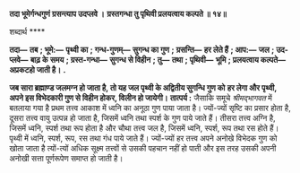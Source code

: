 **तदा भूमेर्गन्धगुणं ग्रसन्त्याप उदप्लवे ।** **ग्रस्तगन्धा तु पृथिवी प्रलयत्वाय कल्पते ॥ १४॥** 

शब्दार्थ **** 

**तदा—** **तब** **; भूमे:—** **पृथ्वी का** **; गन्ध-गुणम्—** **सुगन्ध का गुण** **; ग्रसन्ति—** **हर लेते हैं** **; आप:—** **जल** **; उद-प्लवे—** **बाढ़ के** **समय** **; ग्रस्त-गन्धा—** **सुगन्ध से विहीन** **; तु—** **तथा** **; पृथिवी—** **भूमि** **; प्रलयत्वाय कल्पते—** **अप्रकटहो जाती है।** **.** 

**जब सारा ब्रह्माण्ड जलमग्न हो जाता है, तो यह जल पृथ्वी के अद्वितीय सुगन्धि गुण को** **हर लेगा और पृथ्वी, अपने इस विभेदकारी गुण से विहीन होकर, विलीन हो जायेगी।** **तात्पर्य :** जैसाकि समूचे *श्रीमद्भागवत* में बतलाया गया है प्रथम तत्त्व आकाश में ध्वनि का अनूठा गुण पाया जाता है। ज्यों-ज्यों सृष्टि का प्रसार होता है, दूसरा तत्त्व वायु उत्पन्न हो जाता है, जिसमें ध्वनि तथा स्पर्श के गुण पाये जाते हैं। तीसरा तत्त्व अग्नि है, जिसमें ध्वनि, स्पर्श तथा रूप होता है और चौथा तत्त्व जल है, जिसमें ध्वनि, स्पर्श, रूप तथा रस होते हैं। पृथ्वी में ध्वनि, स्पर्श, रूप, रस तथा गंध पाये जाते हैं। ज्यों-ज्यों हर तत्त्व अपने अनोखे विभेदक गुण को खोता जाता है त्यों-त्यों अधिक सूक्ष्म तत्त्वों से उसकी पहचान नहीं हो पाती और इस तरह उसकी अपनी अनोखी सत्ता पूर्णरूपेण समाप्त हो जाती है।  